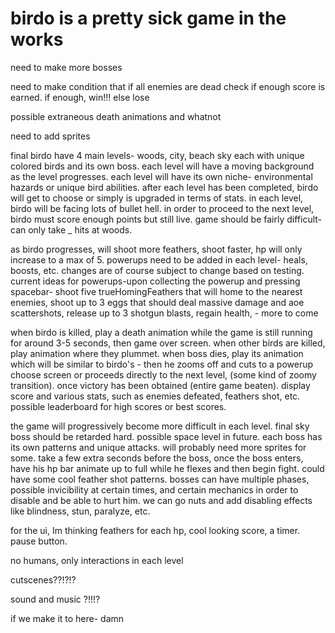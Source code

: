 # birdo is a pretty sick game in the works

need to make more bosses

need to make condition that if all enemies are dead check if enough score is earned. if enough, win!!! else lose 

possible extraneous death animations and whatnot

need to add sprites

final birdo have 4 main levels- woods, city, beach sky each with unique colored birds and its own boss. each level will have a 
moving background as the level progresses. each level will have its own niche- environmental hazards or unique bird abilities. after each level has been completed, birdo will get to choose or simply is upgraded in terms of stats. in each level, birdo will be facing lots of bullet hell. in order to proceed to the next level, birdo must score enough points but still live. game should be fairly difficult- can only take _ hits at woods. 

as birdo progresses, will shoot more feathers, shoot faster, hp will only increase to a max of 5. powerups need to be added in each level- heals, boosts, etc. changes are of course subject to change based on testing. current ideas for powerups-upon collecting the powerup and pressing spacebar- shoot five trueHomingFeathers that will home to the nearest enemies, shoot up to 3 eggs that should deal massive damage and aoe scattershots, release up to 3 shotgun blasts, regain health, - more to come

when birdo is killed, play a death animation while the game is still running for around 3-5 seconds, then game over screen. when other birds are killed, play animation where they plummet. when boss dies, play its animation which will be similar to birdo's - then he zooms off and cuts to a powerup choose screen or proceeds directly to the next level, (some kind of zoomy transition). once victory has been obtained (entire game beaten). display score and various stats, such as enemies defeated, feathers shot, etc. possible leaderboard for high scores or best scores. 

the game will progressively become more difficult in each level. final sky boss should be retarded hard. possible space level in future. 
each boss has its own patterns and unique attacks. will probably need more sprites for some. take a few extra seconds before the boss, once the boss enters, have his hp bar animate up to full while he flexes and then begin fight. could have some cool feather shot patterns. bosses can have multiple phases, possible invicibility at certain times, and certain mechanics in order to disable and be able to hurt him. we can go nuts and add disabling effects like blindness, stun, paralyze, etc. 

for the ui, Im thinking feathers for each hp, cool looking score, a timer. pause button. 

no humans, only interactions in each level

cutscenes??!?!?

sound and music ?!!!?
 
if we make it to here- damn 

